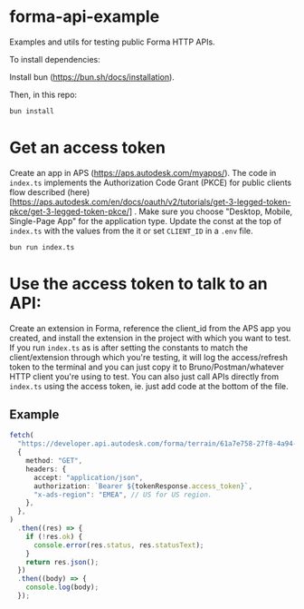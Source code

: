 # forma-api-example

Examples and utils for testing public Forma HTTP APIs.

To install dependencies:

Install bun (<https://bun.sh/docs/installation>).

Then, in this repo:

```bash
bun install
```

# Get an access token

Create an app in APS (<https://aps.autodesk.com/myapps/>). The code in `index.ts`
implements the Authorization Code Grant (PKCE) for public clients flow described
(here)[https://aps.autodesk.com/en/docs/oauth/v2/tutorials/get-3-legged-token-pkce/get-3-legged-token-pkce/]
. Make sure you choose "Desktop, Mobile, Single-Page App" for the application
type. Update the const at the top of `index.ts` with the values from the it or
set `CLIENT_ID` in a `.env` file.

```bash
bun run index.ts
```

# Use the access token to talk to an API:

Create an extension in Forma, reference the client_id from the APS app you
created, and install the extension in the project with which you want to
test. If you run `index.ts` as is after setting the constants to match the
client/extension through which you're testing, it will log the access/refresh
token to the terminal and you can just copy it to Bruno/Postman/whatever
HTTP client you're using to test. You can also just call APIs directly from
`index.ts` using the access token, ie. just add code at the bottom of the file.

## Example

```ts
fetch(
  "https://developer.api.autodesk.com/forma/terrain/61a7e758-27f8-4a94-bdfa-ad308e5428b8/revisions/1706175717609?authcontext=pro_0fovoakrca",
  {
    method: "GET",
    headers: {
      accept: "application/json",
      authorization: `Bearer ${tokenResponse.access_token}`,
      "x-ads-region": "EMEA", // US for US region.
    },
  },
)
  .then((res) => {
    if (!res.ok) {
      console.error(res.status, res.statusText);
    }
    return res.json();
  })
  .then((body) => {
    console.log(body);
  });
```
